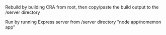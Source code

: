 Rebuild by building CRA from root, then copy/paste the build output to the /server directory

Run by running Express server from /server directory "node app/nomemon app"